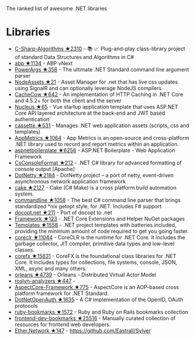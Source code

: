 The ranked list of awesome .NET libraries
# Libraries
* [C-Sharp-Algorithms ★2310](https://github.com/aalhour/C-Sharp-Algorithms) - :books: :chart_with_upwards_trend: Plug-and-play class-library project of standard Data Structures and Algorithms in C#
* [abp ★1134](https://github.com/abpframework/abp) - ABP vNext
* [PowerArgs ★358](https://github.com/adamabdelhamed/PowerArgs) - The ultimate .NET Standard command line argument parser
* [NodeAssets ★21](https://github.com/ajorkowski/NodeAssets) - Asset Manager for .net that has live css updates using SignalR and can optionally leverage NodeJS compilers
* [CacheCow ★642](https://github.com/aliostad/CacheCow) - An implementation of HTTP Caching in .NET Core and 4.5.2+ for both the client and the server
* [Nucleus ★65](https://github.com/alirizaadiyahsi/Nucleus) - Vue startup application template that uses ASP.NET Core API layered architecture at the back-end and JWT based authentication
* [cassette ★531](https://github.com/andrewdavey/cassette) - Manages .NET web application assets (scripts, css and templates)
* [AppMetrics ★1064](https://github.com/AppMetrics/AppMetrics) - App Metrics is an open-source and cross-platform .NET library used to record and report metrics within an application.
* [aspnetboilerplate ★6256](https://github.com/aspnetboilerplate/aspnetboilerplate) - ASP.NET Boilerplate - Web Application Framework
* [CsConsoleFormat ★212](https://github.com/Athari/CsConsoleFormat) - .NET C# library for advanced formatting of console output [Apache]
* [DotNetty ★2184](https://github.com/Azure/DotNetty) - DotNetty project – a port of netty, event-driven asynchronous network application framework
* [cake ★2127](https://github.com/cake-build/cake) - Cake (C# Make) is a cross platform build automation system.
* [commandline ★1058](https://github.com/commandlineparser/commandline) - The best C# command line parser that brings standardized *nix getopt style, for .NET.  Includes F# support
* [docopt.net ★211](https://github.com/docopt/docopt.net) - Port of docopt to .net
* [Framework ★123](https://github.com/Dotnet-Boxed/Framework) - .NET Core Extensions and Helper NuGet packages
* [Templates ★1558](https://github.com/Dotnet-Boxed/Templates) - .NET project templates with batteries included, providing the minimum amount of code required to get you going faster.
* [coreclr ★11044](https://github.com/dotnet/coreclr) - CoreCLR is the runtime for .NET Core. It includes the garbage collector, JIT compiler, primitive data types and low-level classes.
* [corefx ★15831](https://github.com/dotnet/corefx) - CoreFX is the foundational class libraries for .NET Core. It includes types for collections, file systems, console, JSON, XML, async and many others.
* [orleans ★4739](https://github.com/dotnet/orleans) - Orleans - Distributed Virtual Actor Model
* [roslyn-analyzers ★447](https://github.com/dotnet/roslyn-analyzers) - 
* [AspectCore-Framework ★775](https://github.com/dotnetcore/AspectCore-Framework) - AspectCore is an AOP-based cross platform framework for .NET Standard.
* [DotNetOpenAuth ★1635](https://github.com/DotNetOpenAuth/DotNetOpenAuth) - A C# implementation of the OpenID, OAuth protocols
* [ruby-bookmarks ★1572](https://github.com/dreikanter/ruby-bookmarks) - Ruby and Ruby on Rails bookmarks collection
* [frontend-dev-bookmarks ★25516](https://github.com/dypsilon/frontend-dev-bookmarks) - Manually curated collection of resources for frontend web developers.
* [Ether.Network ★147](https://github.com/Eastrall/Ether.Network) - https://github.com/Eastrall/Sylver

